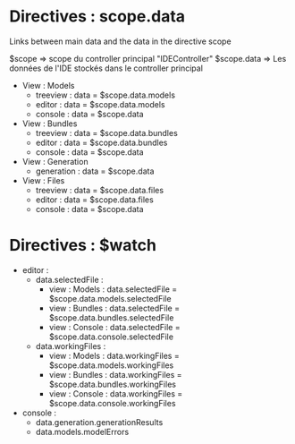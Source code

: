 # Directives : scope.data

Links between main data and the data in the directive scope

$scope => scope du controller principal "IDEController"
$scope.data => Les données de l'IDE stockés dans le controller principal

- View : Models
  - treeview : data = $scope.data.models
  - editor : data = $scope.data.models
  - console : data = $scope.data
- View : Bundles
  - treeview : data = $scope.data.bundles
  - editor : data = $scope.data.bundles
  - console : data = $scope.data
- View : Generation
  - generation : data = $scope.data
- View : Files
  - treeview : data = $scope.data.files
  - editor : data = $scope.data.files
  - console : data = $scope.data

# Directives : $watch

- editor : 
  - data.selectedFile :
    - view : Models : data.selectedFile = $scope.data.models.selectedFile
    - view : Bundles : data.selectedFile = $scope.data.bundles.selectedFile
    - view : Console : data.selectedFile = $scope.data.console.selectedFile
  - data.workingFiles :
    - view : Models : data.workingFiles = $scope.data.models.workingFiles
    - view : Bundles : data.workingFiles = $scope.data.bundles.workingFiles
    - view : Console : data.workingFiles = $scope.data.console.workingFiles
- console : 
  - data.generation.generationResults
  - data.models.modelErrors
